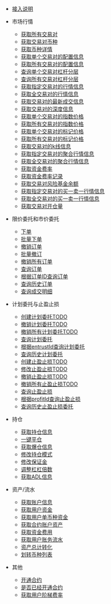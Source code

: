 <!-- docs/_sidebar -->

* [接入说明](/zh-cn/README)

* 市场行情
  * [获取所有交易对](/zh-cn/future-u/market/symbol-all)
  * [获取交易对币种](/zh-cn/future-u/market/symbol-coins)
  * [获取币种详情](/zh-cn/future-u/market/symbol-coin-detail)
  * [获取单个交易对的配置信息](/zh-cn/future-u/market/symbol-detail)
  * [获取所有交易对的配置信息](/zh-cn/future-u/market/symbol-list)
  * [查询单个交易对杠杆分层](/zh-cn/future-u/market/leverage-bracket-detail)
  * [查询所有交易对杠杆分层](/zh-cn/future-u/market/leverage-bracket-list)
  * [获取指定交易对的行情信息](/zh-cn/future-u/market/ticker)
  * [获取全交易对的行情信息](/zh-cn/future-u/market/tickers)
  * [获取交易对的最新成交信息](/zh-cn/future-u/market/deal)
  * [获取交易对的深度信息](/zh-cn/future-u/market/depth)
  * [获取单个交易对的指数价格](/zh-cn/future-u/market/symbol-index-price)
  * [获取所有交易对的指数价格](/zh-cn/future-u/market/index-price)
  * [获取单个交易对的标记价格](/zh-cn/future-u/market/symbol-mark-price)
  * [获取所有交易对的标记价格](/zh-cn/future-u/market/mark-price)
  * [获取交易对的k线信息](/zh-cn/future-u/market/kline)
  * [获取指定交易对的聚合行情信息](/zh-cn/future-u/market/agg-ticker)
  * [获取全交易对的聚合行情信息](/zh-cn/future-u/market/agg-tickers)
  * [获取资金费率](/zh-cn/future-u/market/funding-rate)
  * [获取资金费率记录](/zh-cn/future-u/market/funding-rate-record)
  * [获取交易对风险基金余额](/zh-cn/future-u/market/risk-balance)
  * [获取指定交易对的买一卖一行情信息](/zh-cn/future-u/market/ticker-book)
  * [获取全交易对的买一卖一行情信息](/zh-cn/future-u/market/ticker-books)
  * [获取交易对开仓量](/zh-cn/future-u/market/open-interest)

* 限价委托和市价委托
  * [下单](/zh-cn/future-u/trade/order-create)
  * [批量下单](/zh-cn/future-u/trade/order-cancel-batch)
  * [撤销订单](/zh-cn/future-u/trade/order-cancel)
  * [批量撤订](/zh-cn/future-u/trade/order-create-batch)
  * [撤销所有订单](/zh-cn/future-u/trade/order-cancel-all)
  * [查询订单](/zh-cn/future-u/trade/order-list)
  * [根据订单ID查询订单](/zh-cn/future-u/trade/order-detail)
  * [查询历史订单](/zh-cn/future-u/trade/order-list-history)
  * [查询成交明细](/zh-cn/future-u/trade/order-trade-list)

* 计划委托与止盈止损
  * [创建计划委托TODO](/zh-cn/future-u/entrust/plan-create)
  * [撤销计划委托TODO](/zh-cn/future-u/entrust/plan-cancel)
  * [撤销所有计划委托TODO](/zh-cn/future-u/entrust/plan-cancel-all)
  * [查询计划委托](/zh-cn/future-u/entrust/plan-list)
  * [根据entrustId查询计划委托](/zh-cn/future-u/entrust/plan-detail)
  * [查询历史计划委托](/zh-cn/future-u/entrust/plan-list-history)
  * [创建止盈止损TODO](/zh-cn/future-u/entrust/profit-stop-create)
  * [修改止盈止损TODO](/zh-cn/future-u/entrust/profit-stop-update)
  * [撤销止盈止损TODO](/zh-cn/future-u/entrust/profit-stop-cancel)
  * [撤销所有止盈止损TODO](/zh-cn/future-u/entrust/profit-stop-cancel-all)
  * [查询止盈止损](/zh-cn/future-u/entrust/profit-stop-list)
  * [根据profitId查询止盈止损](/zh-cn/future-u/entrust/profit-stop-detail)
  * [查询历史止盈止损委托](/zh-cn/future-u/entrust/profit-stop-list-history)

* 持仓
  * [获取持仓信息](/zh-cn/future-u/position/position-list)
  * [一键平仓](/zh-cn/future-u/position/position-close-all)
  * [获取爆仓信息](/zh-cn/future-u/position/position-break-list)
  * [修改持仓模式](/zh-cn/future-u/position/position-change-type)
  * [修改保证金](/zh-cn/future-u/position/position-margin)
  * [调整杠杠倍数](/zh-cn/future-u/position/position-adjust-leverage)
  * [获取ADL信息](/zh-cn/future-u/position/position-adl)

* 资产/流水
  * [获取账户信息](/zh-cn/future-u/asset/account-info)
  * [获取用户资金](/zh-cn/future-u/asset/balance-list)
  * [获取用户单币种资金](/zh-cn/future-u/asset/balance-detail)
  * [获取合约账户资产](/zh-cn/future-u/asset/future-balance)
  * [获取资金费用](/zh-cn/future-u/asset/funding-rate-list)
  * [获取用户账务流水](/zh-cn/future-u/asset/balance-bills)
  * [资产总计转化](/zh-cn/future-u/asset/balance-convert)
  * [划转币种列表](/zh-cn/future-u/asset/coins)

* 其他
  * [开通合约](/zh-cn/future-u/user/account-open)
  * [是否已经开通合约](/zh-cn/future-u/user/account-open-check)
  * [获取用户阶梯费率](/zh-cn/future-u/user/step-rate)





&nbsp;